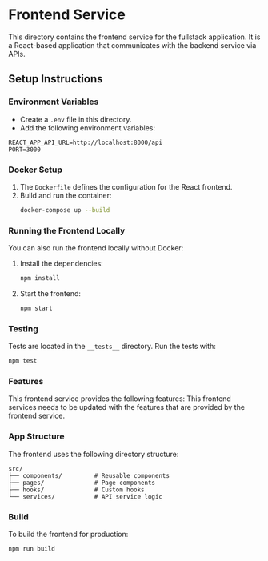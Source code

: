 
# Frontend Service

This directory contains the frontend service for the fullstack application. It is a React-based application that communicates with the backend service via APIs.

## Setup Instructions

### Environment Variables

- Create a `.env` file in this directory.
- Add the following environment variables:

```
REACT_APP_API_URL=http://localhost:8000/api
PORT=3000
```

### Docker Setup

1. The `Dockerfile` defines the configuration for the React frontend.
2. Build and run the container:
   ```bash
   docker-compose up --build
   ```

### Running the Frontend Locally

You can also run the frontend locally without Docker:

1. Install the dependencies:
   ```bash
   npm install
   ```

2. Start the frontend:
   ```bash
   npm start
   ```

### Testing

Tests are located in the `__tests__` directory. Run the tests with:

```bash
npm test
```
### Features
This frontend service provides the following features:
This frontend services needs to be updated with the features that are provided by the frontend service.
### App Structure

The frontend uses the following directory structure:

```
src/
├── components/         # Reusable components
├── pages/              # Page components
├── hooks/              # Custom hooks
└── services/           # API service logic
```

### Build

To build the frontend for production:

```bash
npm run build
```
